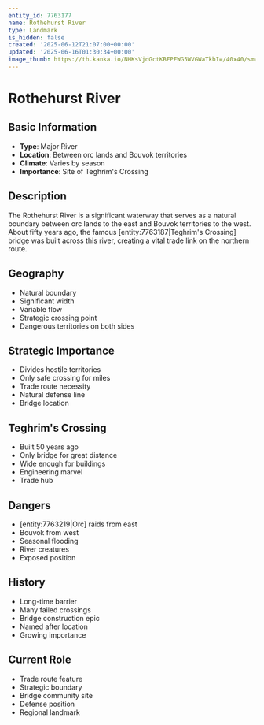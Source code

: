 ```yaml
---
entity_id: 7763177
name: Rothehurst River
type: Landmark
is_hidden: false
created: '2025-06-12T21:07:00+00:00'
updated: '2025-06-16T01:30:34+00:00'
image_thumb: https://th.kanka.io/NHKsVjdGctKBFPFWG5WVGWaTkbI=/40x40/smart/src/campaigns/322885/9f0da587-c99f-411b-9158-dddd2ea04ec8.png
---
```


# Rothehurst River

## Basic Information

- **Type**: Major River
- **Location**: Between orc lands and Bouvok territories
- **Climate**: Varies by season
- **Importance**: Site of Teghrim's Crossing

## Description

The Rothehurst River is a significant waterway that serves as a natural boundary between orc lands to the east and Bouvok territories to the west. About fifty years ago, the famous [entity:7763187|Teghrim's Crossing] bridge was built across this river, creating a vital trade link on the northern route.

## Geography

- Natural boundary
- Significant width
- Variable flow
- Strategic crossing point
- Dangerous territories on both sides

## Strategic Importance

- Divides hostile territories
- Only safe crossing for miles
- Trade route necessity
- Natural defense line
- Bridge location

## Teghrim's Crossing

- Built 50 years ago
- Only bridge for great distance
- Wide enough for buildings
- Engineering marvel
- Trade hub

## Dangers

- [entity:7763219|Orc] raids from east
- Bouvok from west
- Seasonal flooding
- River creatures
- Exposed position

## History

- Long-time barrier
- Many failed crossings
- Bridge construction epic
- Named after location
- Growing importance

## Current Role

- Trade route feature
- Strategic boundary
- Bridge community site
- Defense position
- Regional landmark